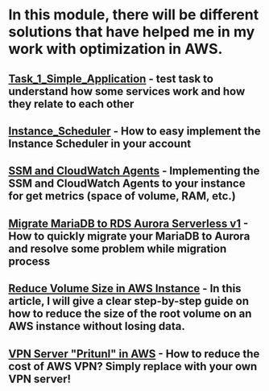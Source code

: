 # In this module, there will be different solutions that have helped me in my work with optimization in AWS.

## [Task_1_Simple_Application](https://github.com/RuslanSerdiuk/DevOps_Tasks_and_solutions/tree/AWS/AWS/Task_1_Simple_Application) - test task to understand how some services work and how they relate to each other

## [Instance_Scheduler](https://github.com/RuslanSerdiuk/DevOps_Tasks_and_solutions/tree/AWS/AWS/Instance_Scheduler) - How to easy implement the Instance Scheduler in your account

## [SSM and CloudWatch Agents](https://github.com/RuslanSerdiuk/DevOps_Tasks_and_solutions/tree/SSM_and_CloudWatch_Agent/AWS/SSM_and_CloudWatch_Agent) - Implementing the SSM and CloudWatch Agents to your instance for get metrics (space of volume, RAM, etc.)

## [Migrate MariaDB to RDS Aurora Serverless v1](https://github.com/RuslanSerdiuk/DevOps_Tasks_and_solutions/tree/AWS/AWS/Migrate_MariaDB_to_RDS_Aurora_Serverless_v1) - How to quickly migrate your MariaDB to Aurora and resolve some problem while migration process

## [Reduce Volume Size in AWS Instance](https://github.com/RuslanSerdiuk/DevOps_Tasks_and_solutions/tree/AWS/AWS/Reduce_Volume_size) - In this article, I will give a clear step-by-step guide on how to reduce the size of the root volume on an AWS instance without losing data.

## [VPN Server "Pritunl" in AWS](https://github.com/RuslanSerdiuk/DevOps_Tasks_and_solutions/tree/AWS/AWS/VPN_Server__Pritunl) - How to reduce the cost of AWS VPN? Simply replace with your own VPN server!


